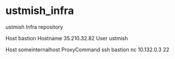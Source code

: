 # ustmish_infra
ustmish Infra repository



Host bastion
Hostname 35.210.32.82
User ustmish

Host someinternalhost
ProxyCommand ssh bastion nc 10.132.0.3 22
